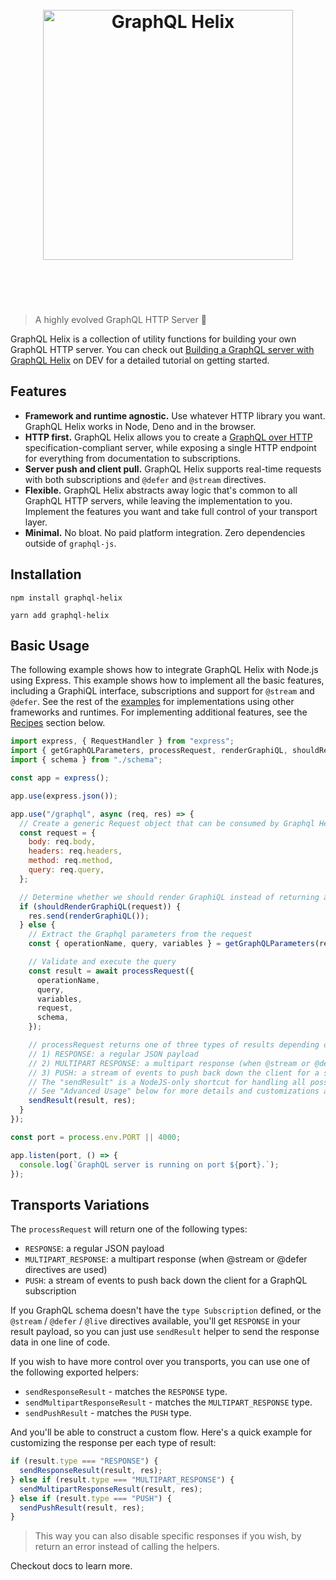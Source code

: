 <h1 align="center">
	<br>
	<img width="400" src="./logo.svg" alt="GraphQL Helix">
	<br>
	<br>
	<br>
</h1>

> A highly evolved GraphQL HTTP Server 🧬

GraphQL Helix is a collection of utility functions for building your own GraphQL HTTP server. You can check out [Building a GraphQL server with GraphQL Helix](https://dev.to/danielrearden/building-a-graphql-server-with-graphql-helix-2k44) on DEV for a detailed tutorial on getting started.

## Features

- **Framework and runtime agnostic.** Use whatever HTTP library you want. GraphQL Helix works in Node, Deno and in the browser.
- **HTTP first.** GraphQL Helix allows you to create a [GraphQL over HTTP](https://github.com/graphql/graphql-over-http) specification-compliant server, while exposing a single HTTP endpoint for everything from documentation to subscriptions.
- **Server push and client pull.** GraphQL Helix supports real-time requests with both subscriptions and `@defer` and `@stream` directives.
- **Flexible.** GraphQL Helix abstracts away logic that's common to all GraphQL HTTP servers, while leaving the implementation to you. Implement the features you want and take full control of your transport layer.
- **Minimal.** No bloat. No paid platform integration. Zero dependencies outside of `graphql-js`.

## Installation

```
npm install graphql-helix
```

```
yarn add graphql-helix
```

## Basic Usage

The following example shows how to integrate GraphQL Helix with Node.js using Express. This example shows how to implement all the basic features, including a GraphiQL interface, subscriptions and support for `@stream` and `@defer`. See the rest of the [examples](./examples) for implementations using other frameworks and runtimes. For implementing additional features, see the [Recipes](#Recipes) section below.

```js
import express, { RequestHandler } from "express";
import { getGraphQLParameters, processRequest, renderGraphiQL, shouldRenderGraphiQL, sendResult } from "../lib";
import { schema } from "./schema";

const app = express();

app.use(express.json());

app.use("/graphql", async (req, res) => {
  // Create a generic Request object that can be consumed by Graphql Helix's API
  const request = {
    body: req.body,
    headers: req.headers,
    method: req.method,
    query: req.query,
  };

  // Determine whether we should render GraphiQL instead of returning an API response
  if (shouldRenderGraphiQL(request)) {
    res.send(renderGraphiQL());
  } else {
    // Extract the Graphql parameters from the request
    const { operationName, query, variables } = getGraphQLParameters(request);

    // Validate and execute the query
    const result = await processRequest({
      operationName,
      query,
      variables,
      request,
      schema,
    });

    // processRequest returns one of three types of results depending on how the server should respond
    // 1) RESPONSE: a regular JSON payload
    // 2) MULTIPART RESPONSE: a multipart response (when @stream or @defer directives are used)
    // 3) PUSH: a stream of events to push back down the client for a subscription
    // The "sendResult" is a NodeJS-only shortcut for handling all possible types of Graphql responses,
    // See "Advanced Usage" below for more details and customizations available on that layer.
    sendResult(result, res);
  }
});

const port = process.env.PORT || 4000;

app.listen(port, () => {
  console.log(`GraphQL server is running on port ${port}.`);
});
```

## Transports Variations

The `processRequest` will return one of the following types:

- `RESPONSE`: a regular JSON payload
- `MULTIPART_RESPONSE`: a multipart response (when @stream or @defer directives are used)
- `PUSH`: a stream of events to push back down the client for a GraphQL subscription

If you GraphQL schema doesn't have the `type Subscription` defined, or the `@stream` / `@defer` / `@live` directives available, you'll get `RESPONSE` in your result payload, so you can just use `sendResult` helper to send the response data in one line of code.

If you wish to have more control over you transports, you can use one of the following exported helpers:

- `sendResponseResult` - matches the `RESPONSE` type.
- `sendMultipartResponseResult` - matches the `MULTIPART_RESPONSE` type.
- `sendPushResult` - matches the `PUSH` type.

And you'll be able to construct a custom flow. Here's a quick example for customizing the response per each type of result:

```ts
if (result.type === "RESPONSE") {
  sendResponseResult(result, res);
} else if (result.type === "MULTIPART_RESPONSE") {
  sendMultipartResponseResult(result, res);
} else if (result.type === "PUSH") {
  sendPushResult(result, res);
}
```

> This way you can also disable specific responses if you wish, by return an error instead of calling the helpers.

Checkout docs to learn more.
